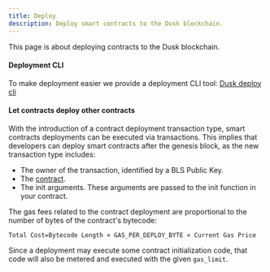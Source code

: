 ```yaml
---
title: Deploy
description: Deploy smart contracts to the Dusk blockchain.
---
```


This page is about deploying contracts to the Dusk blockchain.

#### Deployment CLI

To make deployment easier we provide a deployment CLI tool:
[Dusk deploy cli](https://github.com/dusk-network/dusk-deploy-cli/)

#### Let contracts deploy other contracts

With the introduction of a contract deployment transaction type, smart contracts deployments can be executed via transactions. This implies that developers can deploy smart contracts after the genesis block, as the new transaction type includes:

- The owner of the transaction, identified by a BLS Public Key.
- The <a href="https://github.com/dusk-network/rusk/wiki/Contract-File-Format" target="_blank">contract</a>.
- The init arguments. These arguments are passed to the init function in your contract.

The gas fees related to the contract deployment are proportional to the number of bytes of the contract's bytecode:

`Total Cost=Bytecode Length × GAS_PER_DEPLOY_BYTE × Current Gas Price`

Since a deployment may execute some contract initialization code, that code will also be metered and executed with the given `gas_limit`.


